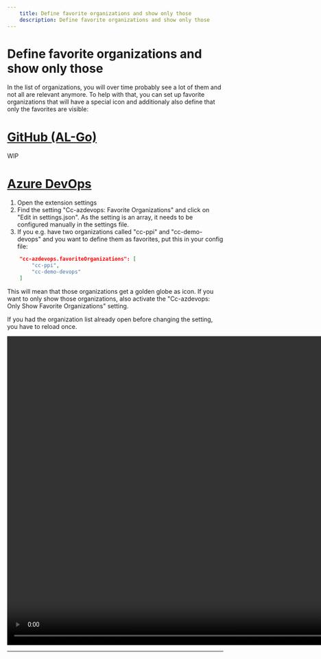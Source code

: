 ```yaml
---
    title: Define favorite organizations and show only those
    description: Define favorite organizations and show only those
---
```


# Define favorite organizations and show only those

In the list of organizations, you will over time probably see a lot of them and not all are relevant anymore. To help with that, you can set up favorite organizations that will have a special icon and additionaly also define that only the favorites are visible:

# [**GitHub (AL-Go)**](#tab/github)
WIP

# [**Azure DevOps**](#tab/azdevops)

1. Open the extension settings
1. Find the setting "Cc-azdevops: Favorite Organizations" and click on "Edit in settings.json". As the setting is an array, it needs to be configured manually in the settings file.
1. If you e.g. have two organizations called "cc-ppi" and "cc-demo-devops" and you want to define them as favorites, put this in your config file:

```json
    "cc-azdevops.favoriteOrganizations": [
        "cc-ppi",
        "cc-demo-devops"
    ]
```

This will mean that those organizations get a golden globe as icon. If you want to only show those organizations, also activate the "Cc-azdevops: Only Show Favorite Organizations" setting.

If you had the organization list already open before changing the setting, you have to reload once.

<video width="1280px" height="720px" controls>
  <source src="../media/vsce-favorite-orgs.mp4" type="video/mp4">
  Your browser does not support the video tag.
</video>

---